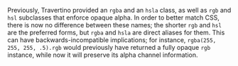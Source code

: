 Previously, Travertino provided an `rgba` and an `hsla` class, as well as `rgb` and `hsl` subclasses that enforce opaque alpha. In order to better match CSS, there is now no difference between these names; the shorter `rgb` and `hsl` are the preferred forms, but `rgba` and `hsla` are direct aliases for them. This can have backwards-incompatible implications; for instance, `rgba(255, 255, 255, .5).rgb` would previously have returned a fully opaque `rgb` instance, while now it will preserve its alpha channel information.
